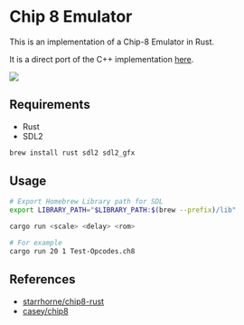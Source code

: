 # Chip 8 Emulator

This is an implementation of a Chip-8 Emulator in Rust.

It is a direct port of the C++ implementation [here](https://gitlab.casey.sh/casey/chip8).

![](https://i.imgur.com/OXQ6fMs.png)

## Requirements

- Rust
- SDL2

```bash
brew install rust sdl2 sdl2_gfx
```

## Usage

```bash
# Export Homebrew Library path for SDL
export LIBRARY_PATH="$LIBRARY_PATH:$(brew --prefix)/lib"

cargo run <scale> <delay> <rom>

# For example
cargo run 20 1 Test-Opcodes.ch8
```

## References

- [starrhorne/chip8-rust](https://github.com/starrhorne/chip8-rust)
- [casey/chip8](https://gitlab.casey.sh/casey/chip8)